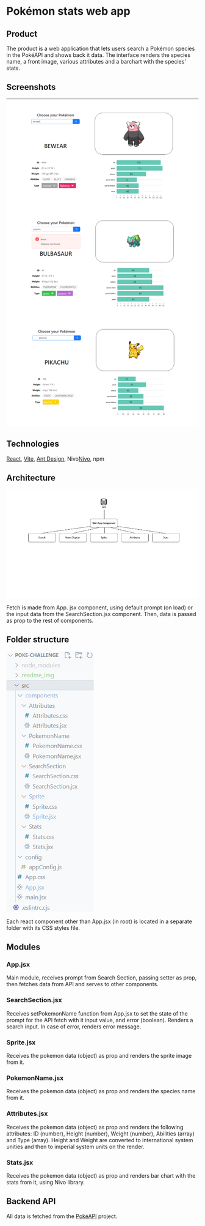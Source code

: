 # Pokémon stats web app

## Product
The product is a web application that lets users search a Pokémon species in the PokéAPI and shows back it data. The interface renders the species name, a front image, various attributes and a barchart with the species' stats.

## Screenshots

![GUI initial view](./readme_img/pokestats_screenshot_01.png)
![Error view](./readme_img/pokestats_screenshot_02.png)
![Data trim case](./readme_img/pokestats_screenshot_03.png)

## Technologies
[React](https:react.dev), [Vite](https:vitejs.dev), [Ant Design](https:ant.design), Nivo[Nivo](https:nivo.rocks), npm 

## Architecture
![Folder structure](./readme_img/architecture.png)

Fetch is made from App. jsx component, using default prompt (on load) or the input data from the SearchSection.jsx component. Then, data is passed as prop to the rest of components.

## Folder structure
![Folder structure](./readme_img/folders.png)

Each react component other than App.jsx (in root) is located in a separate folder with its CSS styles file.

## Modules

### App.jsx
Main module, receives prompt from Search Section, passing setter as prop, then fetches data from API and serves to other components.

### SearchSection.jsx
Receives setPokemonName function from App.jsx to set the state of the prompt for the API fetch with it input value, and error (boolean).
Renders a search input.
In case of error, renders error message.

### Sprite.jsx
Receives the pokemon data (object) as prop and renders the sprite image from it.

### PokemonName.jsx
Receives the pokemon data (object) as prop and renders the species name from it.

### Attributes.jsx
Receives the pokemon data (object) as prop and renders the following attributes:
ID (number), Height (number), Weight (number), Abilities (array) and Type (array).
Height and Weight are converted to international system unities and then to imperial system units on the render.

### Stats.jsx
Receives the pokemon data (object) as prop and renders bar chart with the stats from it, using Nivo library.


## Backend API
All data is fetched from the [PokéAPI](https://pokeapi.co/) project.


